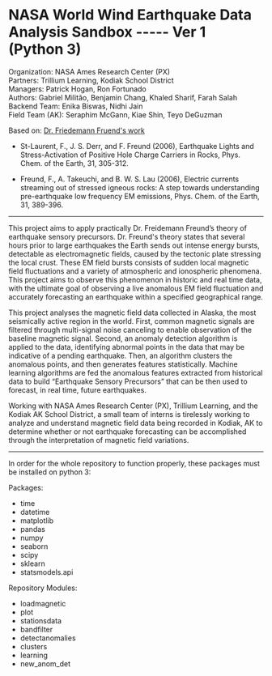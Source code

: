 NASA World Wind Earthquake Data Analysis Sandbox ----- Ver 1 (Python 3)
=======================================================================
Organization: NASA Ames Research Center (PX)  
Partners: Trillium Learning, Kodiak School District  
Managers: Patrick Hogan, Ron Fortunado  
Authors: Gabriel Militão, Benjamin Chang, Khaled Sharif, Farah Salah  
Backend Team: Enika Biswas, Nidhi Jain  
Field Team (AK): Seraphim McGann, Kiae Shin, Teyo DeGuzman

Based on: [Dr. Friedemann Fruend's work](http://geo.arc.nasa.gov/sg/cv/esddir3cv-freund.html)

* St-Laurent, F., J. S. Derr, and F. Freund (2006), Earthquake Lights and Stress-Activation
 of Positive Hole Charge Carriers in Rocks, Phys. Chem. of the Earth, 31, 305-312.
 
* Freund, F., A. Takeuchi, and B. W. S. Lau (2006), Electric currents streaming out of stressed
 igneous rocks: A step towards understanding pre-earthquake low frequency EM emissions,
 Phys. Chem. of the Earth, 31, 389-396.

---
This project aims to apply practically Dr. Freidemann Freund’s theory of earthquake sensory precursors. Dr. Freund's theory states that several hours prior to large earthquakes the Earth sends out intense energy bursts, detectable as electromagnetic fields, caused by the tectonic plate stressing the local crust. These EM field bursts consists of sudden local magnetic field fluctuations and a variety of atmospheric and ionospheric phenomena. This project aims to observe this phenomenon in historic and real time data, with the ultimate goal of observing a live anomalous EM field fluctuation and accurately forecasting an earthquake within a specified geographical range. 

This project analyses the magnetic field data collected in Alaska, the most seismically active region in the world. First, common magnetic signals are filtered through multi-signal noise canceling to enable observation of the baseline magnetic signal. Second, an anomaly detection algorithm is applied to the data, identifying abnormal points in the data that may be indicative of a pending earthquake. Then, an algorithm clusters the anomalous points, and then generates features statistically. Machine learning algorithms are fed the anomalous features extracted from historical data to build “Earthquake Sensory Precursors” that can be then used to forecast, in real time, future earthquakes.

Working with NASA Ames Research Center (PX), Trillium Learning, and the Kodiak AK School District, a small team of interns is tirelessly working to analyze and understand magnetic field data being recorded in Kodiak, AK to determine whether or not earthquake forecasting can be accomplished through the interpretation of magnetic field variations.

-----------------------------------------------------------------------------------------------------------------------------------------------------------------------------------------------------------------------------------------------------------------------------------------------------------------------------------------------------------
In order for the whole repository to function properly, these packages must be installed on python 3:

Packages:
* time
* datetime
* matplotlib
* pandas
* numpy
* seaborn
* scipy
* sklearn
* statsmodels.api

Repository Modules:
* loadmagnetic
* plot
* stationsdata
* bandfilter
* detectanomalies
* clusters
* learning
* new_anom_det
